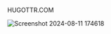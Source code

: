 HUGOTTR.COM




![Screenshot 2024-08-11 174618](https://github.com/user-attachments/assets/6dbf4cfa-47b6-4e2a-a167-78b43b197a5c)

